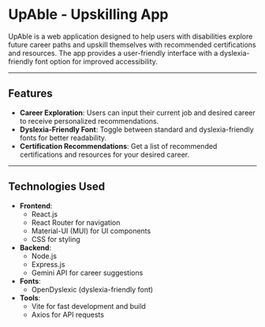 # UpAble - Upskilling App

UpAble is a web application designed to help users with disabilities explore future career paths and upskill themselves with recommended certifications and resources. The app provides a user-friendly interface with a dyslexia-friendly font option for improved accessibility.

---

## Features

- **Career Exploration**: Users can input their current job and desired career to receive personalized recommendations.
- **Dyslexia-Friendly Font**: Toggle between standard and dyslexia-friendly fonts for better readability.
- **Certification Recommendations**: Get a list of recommended certifications and resources for your desired career.

---

## Technologies Used

- **Frontend**:
  - React.js
  - React Router for navigation
  - Material-UI (MUI) for UI components
  - CSS for styling
- **Backend**:
  - Node.js
  - Express.js
  - Gemini API for career suggestions
- **Fonts**:
  - OpenDyslexic (dyslexia-friendly font)
- **Tools**:
  - Vite for fast development and build
  - Axios for API requests
